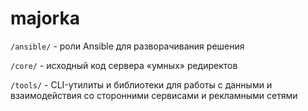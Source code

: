 # majorka

`/ansible/` - роли Ansible для разворачивания решения

`/core/` - исходный код сервера «умных» редиректов

`/tools/` - CLI-утилиты и библиотеки для работы с данными и взаимодействия со сторонними сервисами и рекламными сетями
